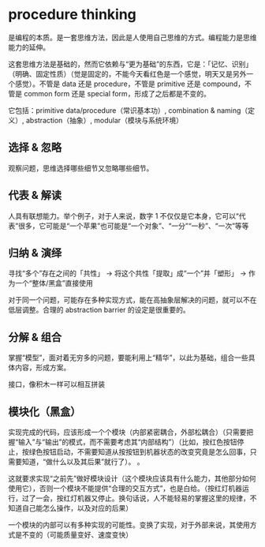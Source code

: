 # procedure thinking

是编程的本质。是一套思维方法，因此是人使用自己思维的方式。编程能力是思维能力的延伸。

这套思维方法是基础的，然而它依赖与“更为基础”的东西，它是：「记忆、识别」（明确、固定性质）（觉是固定的，不能今天看红色是一个感觉，明天又是另外一个感觉）。不管是 data 还是 procedure，不管是 primitive 还是 compound，不管是 common form 还是 special form，形成了之后都是不变的。

它包括：primitive data/procedure（常识基本功）, combination & naming（定义）, abstraction（抽象）, modular（模块与系统环境）

## 选择 & 忽略

观察问题，思维选择哪些细节又忽略哪些细节。

## 代表 & 解读

人具有联想能力。举个例子，对于人来说，数字 1 不仅仅是它本身，它可以“代表”很多，它可能是“一个苹果”也可能是“一个对象”、“一分”“一秒”、“一次”等等

## 归纳 & 演绎

寻找“多个”存在之间的「共性」 -> 将这个共性「提取」成“一个”并「塑形」 -> 作为一个“整体/黑盒”直接使用

对于同一个问题，可能存在多种实现方式，能在高抽象层解决的问题，就可以不在低层调整。合理的 abstraction barrier 的设定是很重要的。

## 分解 & 组合

掌握“模型”，面对着无穷多的问题，要能利用上“精华”，以此为基础，组合一些具体内容，形成方案。

接口，像积木一样可以相互拼装

## 模块化（黑盒）

实现完成的代码，应该形成一个个模块（内部紧密耦合，外部松耦合）（只需要把握“输入”与“输出”的模式，而不需要考虑其“内部结构”）（比如，按红色按钮停止，按绿色按钮启动，不需要知道从按按钮到机器状态的改变究竟是怎么回事，只需要知道，“做什么以及其后果”就行了）。
。

这就要求实现“之前先”做好模块设计（这个模块应该具有什么能力，其他部分如何使用它），否则一个模块不能提供“合理的交互方式”，也是白给。（按红灯机器运行，过了一会，按红灯机器又停止。换句话说，人不能轻易的掌握这里的规律，不知道自己能怎么操作，以及对应的后果）

一个模块的内部可以有多种实现的可能性。变换了实现，对于外部来说，其使用方式是不变的（可能质量变好、速度变快）
